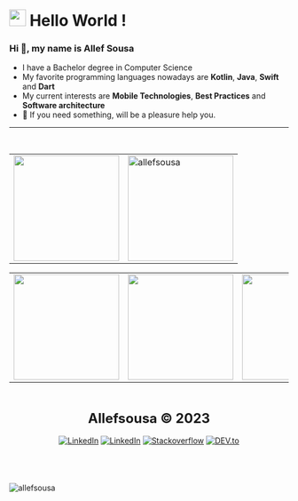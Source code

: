

<h1><img src="https://emojis.slackmojis.com/emojis/images/1531849430/4246/blob-sunglasses.gif?1531849430" width="30"/> Hello World ! </h1>

### Hi 👋, my name is Allef Sousa

- I have a Bachelor degree in Computer Science
- My favorite programming languages nowadays are **Kotlin**, **Java**, **Swift** and **Dart**
- My current interests are **Mobile Technologies**, **Best Practices** and **Software architecture**
- 💬 If you need something, will be a pleasure help you.
---

<div align="center"><br>

<table>
    <tr><td><img height="190em" src="https://github-profile-summary-cards.vercel.app/api/cards/profile-details?username=allefsousa&theme=github_dark"/></td><td>
   <img height="190em" align="center" src="https://github-readme-stats.vercel.app/api?username=allefsousa&show_icons=true&theme=transparent" alt="allefsousa" />
        </td></tr>
  </table>
  
  <table>
    <tr><td><img height="190em" src="https://github-profile-summary-cards.vercel.app/api/cards/most-commit-language?username=allefsousa&theme=github_dark"/></td><td>
    <img height="190em" src="https://github-profile-summary-cards.vercel.app/api/cards/repos-per-language?username=allefsousa&theme=github_dark"/></td><td>
    <img height="190em" src="https://github-profile-summary-cards.vercel.app/api/cards/stats?username=allefsousa&theme=github_dark"/></td></tr>
  </table>
  
  </div>


<br/>
<br/>
<div align="center">
    <strong>
        <font size="+2" style="font"> Allefsousa © 2023 </font>
    </strong>
</div>
<br />
<div align="center">
    <a href="https://www.linkedin.com/in/allef-sousa" target="_blank"
        ><img
            src="https://img.shields.io/badge/LinkedIn-%230077B5.svg?&style=flat-square&logo=linkedin&logoColor=white"
            alt="LinkedIn"
    /></a>
    <a href="https://www.twitter.com/Allefsousa01" target="_blank"
        ><img
            src="https://img.shields.io/badge/Twitter-%230077B5.svg?&style=flat-square&logo=twitter&logoColor=white"
            alt="LinkedIn"
    /></a>
    <a href="https://stackoverflow.com/users/7396615" target="_blank"
        ><img
            src="https://img.shields.io/badge/-Stackoverflow-4CA143?style=flat-square&logo=Stackoverflow&logoColor=white"
            alt="Stackoverflow"
    /></a>
    <a href="https://dev.to/allefsousa" target="_blank"
        ><img
            src="https://img.shields.io/badge/DEV-%230A0A0A.svg?&style=flat-square&logo=DEV.to&logoColor=white"
            alt="DEV.to"
    /></a>
</div>

<br/>
<br/>

</div>


<br/>
<br/>
 <img src="https://komarev.com/ghpvc/?username=allefsousa&style=flat" alt="allefsousa" />



  









